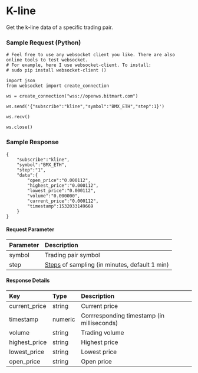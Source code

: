 # K-line

Get the k-line data of a specific trading pair.

### Sample Request \(Python\)
```
# Feel free to use any websocket client you like. There are also online tools to test websocket.
# For example, here I use websocket-client. To install:
# sudo pip install websocket-client ()

import json
from websocket import create_connection

ws = create_connection("wss://openws.bitmart.com")

ws.send('{"subscribe":"kline","symbol":"BMX_ETH","step":1}')

ws.recv()

ws.close()
```

### Sample Response

```
{
    "subscribe":"kline",
    "symbol":"BMX_ETH",
    "step":"1",
    "data":{
        "open_price":"0.000112",
        "highest_price":"0.000112",
        "lowest_price":"0.000112",
        "volume":"0.000000",
        "current_price":"0.000112",
        "timestamp":1532033149669
    }
}
```

#### Request Parameter

| Parameter | Description |
| :--- | :--- |
| symbol | Trading pair symbol |
| step | [Steps](../rest/public/steps.md) of sampling \(in minutes, default 1 min\) |

#### Response Details

| Key | Type | Description |
| :--- | :--- | :--- |
| current\_price | string | Current price |
| timestamp | numeric | Corrresponding timestamp \(in milliseconds\) |
| volume | string | Trading volume |
| highest\_price | string | Highest price |
| lowest\_price | string | Lowest price |
| open\_price | string | Open price |